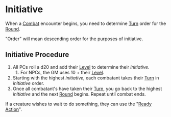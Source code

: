 # Initiative

When a [Combat](Combat.md) encounter begins, you need to determine [Turn](../Core%20Procedures/Turn.md) order for the [Round](../Core%20Procedures/Round.md).

"Order" will mean descending order for the purposes of initiative.

## Initiative Procedure

1. All PCs roll a d20 and add their [Level](../../Player%20Characters/Derived%20Statistics/Level.md) to determine their *initiative*.
	1. For NPCs, the GM uses 10 + their [Level](../../Player%20Characters/Derived%20Statistics/Level.md).
2. Starting with the highest *initiative*, each combatant takes their [Turn](../Core%20Procedures/Turn.md) in *initiative* order.
3. Once all combatant's have taken their [Turn](../Core%20Procedures/Turn.md), you go back to the highest *initiative* and the next [Round](../Core%20Procedures/Round.md) begins. Repeat until combat ends.

If a creature wishes to wait to do something, they can use the "[Ready Action](Reaction.md#Ready)".
